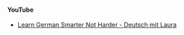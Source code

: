 #### YouTube
- [Learn German Smarter Not Harder - Deutsch mit Laura](https://youtu.be/paDNTjoWExI?si=sHe7CRGcd1sPfYVT)